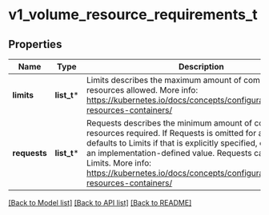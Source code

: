 # v1_volume_resource_requirements_t

## Properties
Name | Type | Description | Notes
------------ | ------------- | ------------- | -------------
**limits** | **list_t*** | Limits describes the maximum amount of compute resources allowed. More info: https://kubernetes.io/docs/concepts/configuration/manage-resources-containers/ | [optional] 
**requests** | **list_t*** | Requests describes the minimum amount of compute resources required. If Requests is omitted for a container, it defaults to Limits if that is explicitly specified, otherwise to an implementation-defined value. Requests cannot exceed Limits. More info: https://kubernetes.io/docs/concepts/configuration/manage-resources-containers/ | [optional] 

[[Back to Model list]](../README.md#documentation-for-models) [[Back to API list]](../README.md#documentation-for-api-endpoints) [[Back to README]](../README.md)



